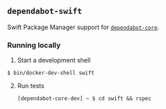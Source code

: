 ## `dependabot-swift`

Swift Package Manager support for [`dependabot-core`][core-repo].

### Running locally

1. Start a development shell

  ```
  $ bin/docker-dev-shell swift
  ```

2. Run tests
   ```
   [dependabot-core-dev] ~ $ cd swift && rspec
   ```

[core-repo]: https://github.com/dependabot/dependabot-core
